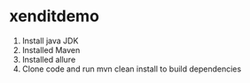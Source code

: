 # xenditdemo
1. Install java JDK
2. Installed Maven
3. Installed allure
4. Clone code and run mvn clean install to build dependencies

